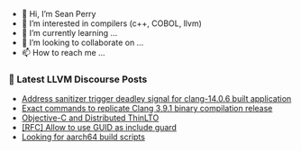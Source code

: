 - 👋 Hi, I’m Sean Perry
- 👀 I’m interested in compilers (c++, COBOL, llvm)
- 🌱 I’m currently learning ...
- 💞️ I’m looking to collaborate on ...
- 📫 How to reach me ...

<!---
s66perry/s66perry is a ✨ special ✨ repository because its `README.md` (this file) appears on your GitHub profile.
You can click the Preview link to take a look at your changes.
--->
### 📕 Latest LLVM Discourse Posts

<!-- DISCOURSE-LLVM:START -->
- [Address sanitizer trigger deadley signal for clang-14.0.6 built application](https://discourse.llvm.org/t/address-sanitizer-trigger-deadley-signal-for-clang-14-0-6-built-application/72577#post_2)
- [Exact commands to replicate Clang 3.9.1 binary compilation release](https://discourse.llvm.org/t/exact-commands-to-replicate-clang-3-9-1-binary-compilation-release/72486#post_7)
- [Objective-C and Distributed ThinLTO](https://discourse.llvm.org/t/objective-c-and-distributed-thinlto/72482#post_6)
- [[RFC] Allow to use GUID as include guard](https://discourse.llvm.org/t/rfc-allow-to-use-guid-as-include-guard/72594#post_1)
- [Looking for aarch64 build scripts](https://discourse.llvm.org/t/looking-for-aarch64-build-scripts/72568#post_4)
<!-- DISCOURSE-LLVM:END -->

